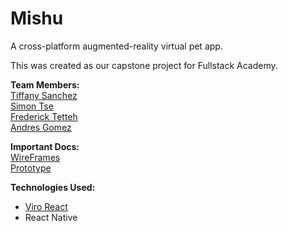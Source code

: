 # Mishu

A cross-platform augmented-reality virtual pet app.

This was created as our capstone project for Fullstack Academy.

**Team Members:**
<br>[Tiffany Sanchez](https://github.com/tiffany-sj)
<br>[Simon Tse](https://github.com/stse416)
<br>[Frederick Tetteh](https://github.com/just-kwesi)
<br>[Andres Gomez](https://github.com/tiredamage42)

**Important Docs:**
<br>[WireFrames](https://framer.com/projects/Mishu-Studios-1eGcJB0tFhQ2IfGqBOUn) 
<br>[Prototype](https://framer.com/share/Mishu-Studios-034yQzQ0fCaNxYYbskXU)

**Technologies Used:**
- [Viro React](https://viromedia.com/viroreact/)
- React Native
